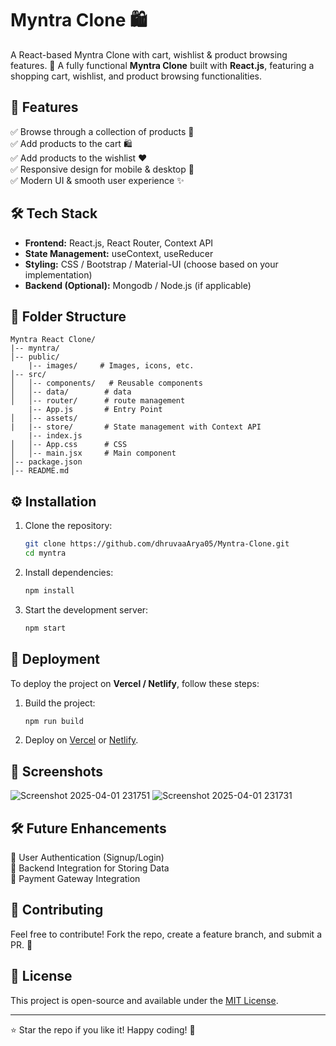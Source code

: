 # Myntra Clone 🛍️
A React-based Myntra Clone with cart, wishlist & product browsing features. 🚀
A fully functional **Myntra Clone** built with **React.js**, featuring a shopping cart, wishlist, and product browsing functionalities.

## 🚀 Features

✅ Browse through a collection of products 🛒  
✅ Add products to the cart 🛍️  
✅ Add products to the wishlist ❤️  
✅ Responsive design for mobile & desktop 📱  
✅ Modern UI & smooth user experience ✨  

## 🛠️ Tech Stack

- **Frontend:** React.js, React Router, Context API
- **State Management:** useContext, useReducer
- **Styling:** CSS / Bootstrap / Material-UI (choose based on your implementation)
- **Backend (Optional):** Mongodb / Node.js (if applicable)

## 📂 Folder Structure

```
Myntra React Clone/
|-- myntra/
│-- public/
    |-- images/     # Images, icons, etc.
│-- src/
│   │-- components/   # Reusable components
│   │-- data/        # data 
│   │-- router/      # route management
    |-- App.js       # Entry Point
│   │-- assets/       
|   |-- store/       # State management with Context API
    |-- index.js
│   │-- App.css      # CSS
│   │-- main.jsx     # Main component
│-- package.json
│-- README.md
```

## ⚙️ Installation

1. Clone the repository:
   ```sh
   git clone https://github.com/dhruvaaArya05/Myntra-Clone.git
   cd myntra
   ```
2. Install dependencies:
   ```sh
   npm install
   ```
3. Start the development server:
   ```sh
   npm start
   ```

## 🚀 Deployment

To deploy the project on **Vercel / Netlify**, follow these steps:

1. Build the project:
   ```sh
   npm run build
   ```
2. Deploy on [Vercel](https://vercel.com/) or [Netlify](https://www.netlify.com/).

## 📸 Screenshots
![Screenshot 2025-04-01 231751](https://github.com/user-attachments/assets/0186c8e3-0308-416e-8f1a-56f8c527a401)
![Screenshot 2025-04-01 231731](https://github.com/user-attachments/assets/a00e4d2f-f2e7-4b15-b90b-11ab66fbf50c)


## 🛠️ Future Enhancements

🔹 User Authentication (Signup/Login)  
🔹 Backend Integration for Storing Data  
🔹 Payment Gateway Integration  

## 🤝 Contributing
Feel free to contribute! Fork the repo, create a feature branch, and submit a PR. 🚀

## 📄 License
This project is open-source and available under the [MIT License](LICENSE).

---
⭐ Star the repo if you like it! Happy coding! 🎉

